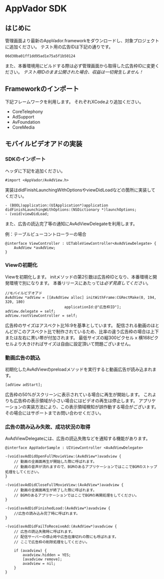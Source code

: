 AppVador SDK
===================

## はじめに

管理画面より最新のAppVador.frameworkをダウンロードし、対象プロジェクトに追加ください。
テスト用の広告IDは下記の通りです。

    06d30ba01ff1dd95ad1e75a5f1b50124

また、本番環境用にビルドする際は必ず管理画面から取得した広告枠IDに変更ください。
*テスト用IDのまま公開された場合、収益は一切発生しません！*

## Frameworkのインポート

下記フレームワークを利用します。
それぞれXCodeより追加ください。

- CoreTelephony
- AdSupport
- AvFoundation
- CoreMedia

## モバイルビデオアドの実装

### SDKのインポート

ヘッダに下記を追加ください。

    #import <AppVador/AvAdView.h>


実装はdidFinishLaunchingWithOptionsやviewDidLoadなどの箇所に実装してください。

    - (BOOL)application:(UIApplication*)application didFinishLaunchingWithOptions:(NSDictionary *)launchOptions;
    - (void)viewDidLoad;

また、広告の読込完了等の通知にAvAdViewDelegateを利用します。

例：テーブルビューコントローラーの場合

    @interface ViewController : UITableViewController<AvAdViewDelegate> {
        AvAdView *avAdView;
    }

### Viewの初期化

Viewを初期化します。
initメソッドの第2引数は広告枠IDとなり、本番環境と開発環境で別になります。
本番リリースにあたっては*必ず見直してください*。

    //モバイルビデオアド
    AvAdView *adView = [[AvAdView alloc] initWithFrame:CGRectMake(0, 194, 320, 180)
                               applicationId:@"広告枠ID"];
    adView.delegate = self;
    adView.rootViewController = self;

広告枠のサイズはアスペクト比16:9を基準としています。
配信される動画のほとんどがこのアスペクト比で制作されているため、比率の違う広告枠の場合は上下または左右に黒い帯が付加されます。
最低サイズの縦300ピクセル x 横168ピクセルより大きければサイズは自由に設定頂いて問題ございません。

### 動画広告の読込

初期化したAvAdViewのpreloadメソッドを実行すると動画広告が読み込まれます。

    [adView adStart];

広告枠の50%がスクリーンに表示されている場合に再生が開始します。
これよりも広告枠の表示領域が小さい場合にはビデオの再生は停止します。
アプリケーションの実装方法により、この表示領域検知が誤作動する場合がございます。
その場合にはサポートまでお問い合わせください。


### 広告の読み込み失敗、成功状況の取得

AvAdViewDelegateには、広告の読込失敗などを通知する機能があります。

    @interface AppVadorSample : UIViewController <AvAdViewDelegate>

    -(void)avAdDidOpenFullMovieView:(AvAdView*)avadview {
        // 動画の全画面再生が開始した際に呼ばれます。
        // 動画の音声が流れますので、BGMのあるアプリケーションではここでBGMのストップ処理をしてください。
    }

    -(void)avAdDidCloseFullMovieView:(AvAdView*)avadview {
        // 動画の全画面再生が終了した際に呼ばれます。
        // BGMのあるアプリケーションではここでBGMの再開処理をしてください。
    }

    -(void)avAdDidFinishedLoad:(AvAdView*)avadview {
        //広告の読み込み完了時に呼ばれます。
    }

    -(void)avAdDidFailToReceiveAd:(AvAdView*)avadview {
        // 広告の読込失敗時に呼ばれます。
        // 配信サーバーの停止時や広告在庫切れの際にも呼ばれます。
        // ここで広告枠の削除処理をしてください。

        if (avadview) {
            avadview.hidden = YES;
            [avadview remove];
            avadview = nil;
        }
    }

